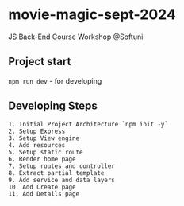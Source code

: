 # movie-magic-sept-2024

JS Back-End Course Workshop @Softuni

## Project start

`npm run dev` - for developing

## Developing Steps

    1. Initial Project Architecture `npm init -y`
    2. Setup Express
    3. Setup View engine
    4. Add resources
    5. Setup static route
    6. Render home page
    7. Setup routes and controller
    8. Extract partial template
    9. Add service and data layers
    10. Add Create page
    11. Add Details page